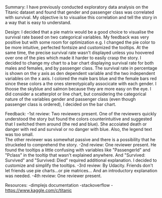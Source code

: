 Summary:
I have previously conducted exploratory data analysis on the Titanic dataset and found that gender and passenger class was correlated with survival. 
My objective is to visualise this correlation and tell the story in a way that is easy to understand.  

Design:
I decided that a pie matrix would be a good choice to visualise the survival rate based on two categorical variables. My feedback was very positive but with some room for optimization e.g. I changed the pie color to be more intuitive, perfected fontsize and customized the tooltips. At the same time, the precise survival rate wasn't displayed unless you hoovered over one of the pies which made it harder to easily crasp the story.
I decided to change my chart to a bar chart displaying survival rate for both males and females, and by passenger class. The survival rate in percentage is shown on the y axis as den dependent variable and the two independent variables on the x axis. I colored the male bars blue and the female bars red since these colors a the ones stereotypically associcate with each gender. 
I thoose the skyblue and salmon because they are more easy on the eye. 
I did consider a scatterplot or line chart, but considering the categorical nature of the variables gender and passenger class (even though passenger class is ordered), I decided on the bar chart. 

Feedback:
-1st review: 
Two reviewers present. 
One of the reviewers quickly understood the story but found the colors counterintuitive and suggested that I switched them around (the red and blue). She accoiated death or danger with red and survival or no danger with blue.
Also, the legend text was too small.  
The other reviewer was somewhat passive and there is a possibility that he struckeled to comprehend the story. 
-2nd review:
One reviewer present. 
He found the tooltips a little confusing with variables like "PassengerId" and "Pclass" in the tooltip that wasn't explained anywhere. And "Survived: Survived" and "Survived: Died" required additional explanation. I decided to customize and simplify the tooltips.
-3rd review:
By Udacity. Friends don't let friends use pie charts...or pie matrices...
And an introductory explanation was needed. 
-4th review:
One reviewer present.

Resources:
-dimplejs documentation
-stackoverflow
-https://www.kaggle.com/c/titanic